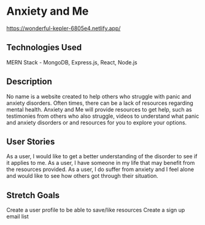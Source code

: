 # Anxiety and Me
https://wonderful-kepler-6805e4.netlify.app/


## Technologies Used
MERN Stack - MongoDB, Express.js, React, Node.js

## Description
No name is a website created to help others who struggle with panic and anxiety disorders. Often times, there can be a lack of resources regarding mental health. Anxiety and Me will provide resources to get help, such as testimonies from others who also struggle, videos to understand what panic and anxiety disorders or and resources for you to explore your options.

## User Stories
As a user, I would like to get a better understanding of the disorder to see if it applies to me.
As a user, I have someone in my life that may benefit from the resources provided.
As a user, I do suffer from anxiety and I feel alone and would like to see how others got through their situation.

## Stretch Goals
Create a user profile to be able to save/like resources
Create a sign up email list
